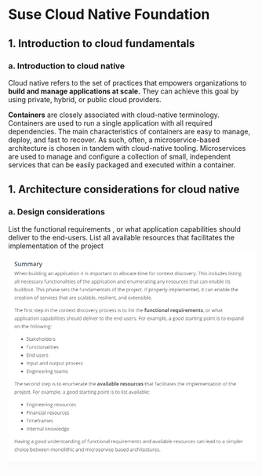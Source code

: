 # Suse Cloud Native Foundation
## 1. Introduction to cloud fundamentals
### a. Introduction to cloud native
Cloud native refers to the set of practices that empowers organizations to <b>build and manage applications at scale.</b> 
They can achieve this goal by using private, hybrid, or public  cloud providers.

<b>Containers</b> are closely associated with cloud-native terminology. Containers are used to run a single application with 
all required dependencies. The main characteristics of containers are easy to manage, deploy, and fast to recover. 
As such, often, a microservice-based architecture is chosen in tandem with cloud-native tooling. Microservices are used
to manage and configure a collection of small, independent services that can be easily packaged and executed within a container.


## 1. Architecture considerations for cloud native
### a. Design considerations
List the functional requirements , or what application capabilities should deliver to the end-users.
List all available resources that facilitates the implementation of the project
![Summary](images/design_consideration.PNG "Summary")